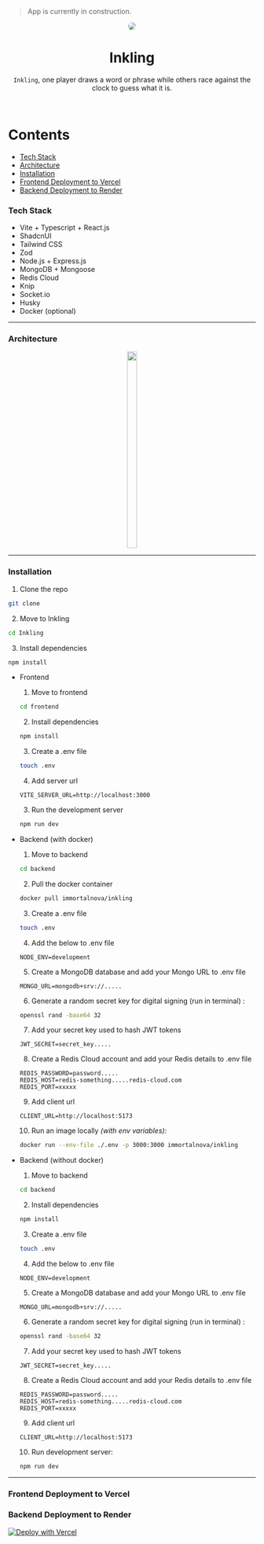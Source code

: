> App is currently in construction.

<p align="center">
    <img src="https://github.com/user-attachments/assets/8c567ec4-b789-4c8e-addf-f1256e46427e" style="border-radius: 25px;"/>
</p>


<h1 align="center">Inkling</h1>
<p align="center">
    <code>Inkling</code>, one player draws a word or phrase while others race against the clock to guess what it is.
</p>

<br/>



Contents
========
- [Tech Stack](#tech-stack)
- [Architecture](#architecture)
- [Installation](#installation)
- [Frontend Deployment to Vercel](#frontend-deployment-to-vercel)
- [Backend Deployment to Render](#backend-deployment-to-render)


### Tech Stack
 - Vite + Typescript + React.js
 - ShadcnUI
 - Tailwind CSS
 - Zod
 - Node.js + Express.js
 - MongoDB + Mongoose
 - Redis Cloud
 - Knip
 - Socket.io
 - Husky
 - Docker (optional)

---

### Architecture

<p align="center">
    <img src="https://github.com/user-attachments/assets/8dfb7a25-625d-42cb-8069-ff719c41a4db" style="height: 400px;width: fit-content;border-radius: 0px;"/>
</p>

---

### Installation
1. Clone the repo
  ```bash
  git clone
  ```
2. Move to Inkling
  ```bash
  cd Inkling
  ```
3. Install dependencies
  ```bash
  npm install
  ```

- Frontend

    1. Move to frontend
    ```bash
    cd frontend
    ```
    2. Install dependencies
    ```bash
    npm install
    ```
    3. Create a .env file 
    ```bash
    touch .env
    ```
    4. Add server url
    ```.env
    VITE_SERVER_URL=http://localhost:3000
    ```
    3. Run the development server
    ```bash
    npm run dev
    ```

- Backend (with docker)

    1. Move to backend
    ```bash
    cd backend
    ```
    2. Pull the docker container
    ```bash
    docker pull immortalnova/inkling
    ```
    3. Create a .env file 
    ```bash
    touch .env
    ```
    4. Add the below to .env file
    ```.env
    NODE_ENV=development
    ```
    5. Create a MongoDB database and add your Mongo URL to .env file
    ```.env
    MONGO_URL=mongodb+srv://.....
    ```
    6. Generate a random secret key for digital signing (run in terminal) :
    ```bash
    openssl rand -base64 32
    ```
    7. Add your secret key used to hash JWT tokens
    ```.env
    JWT_SECRET=secret_key.....
    ```
    8. Create a Redis Cloud account and add your Redis details to .env file
    ```.env
    REDIS_PASSWORD=password.....
    REDIS_HOST=redis-something.....redis-cloud.com
    REDIS_PORT=xxxxx
    ```
    9. Add client url
    ```.env
    CLIENT_URL=http://localhost:5173
    ```
    10. Run an image locally *(with env variables)*:
    ```bash
    docker run --env-file ./.env -p 3000:3000 immortalnova/inkling
    ```

- Backend (without docker)

    1. Move to backend
    ```bash
    cd backend
    ```
    2. Install dependencies
    ```bash
    npm install
    ```
    3. Create a .env file 
    ```bash
    touch .env
    ```
    4. Add the below to .env file
    ```.env
    NODE_ENV=development
    ```
    5. Create a MongoDB database and add your Mongo URL to .env file
    ```.env
    MONGO_URL=mongodb+srv://.....
    ```
    6. Generate a random secret key for digital signing (run in terminal) :
    ```bash
    openssl rand -base64 32
    ```
    7. Add your secret key used to hash JWT tokens
    ```.env
    JWT_SECRET=secret_key.....
    ```
    8. Create a Redis Cloud account and add your Redis details to .env file
    ```.env
    REDIS_PASSWORD=password.....
    REDIS_HOST=redis-something.....redis-cloud.com
    REDIS_PORT=xxxxx
    ```
    9. Add client url
    ```.env
    CLIENT_URL=http://localhost:5173
    ```
    10. Run development server:
    ```bash
    npm run dev
    ```

---
### Frontend Deployment to Vercel
### Backend Deployment to Render

<a href="https://inkling-sigma.vercel.app/"><img src="https://vercel.com/button" alt="Deploy with Vercel"/></a>
